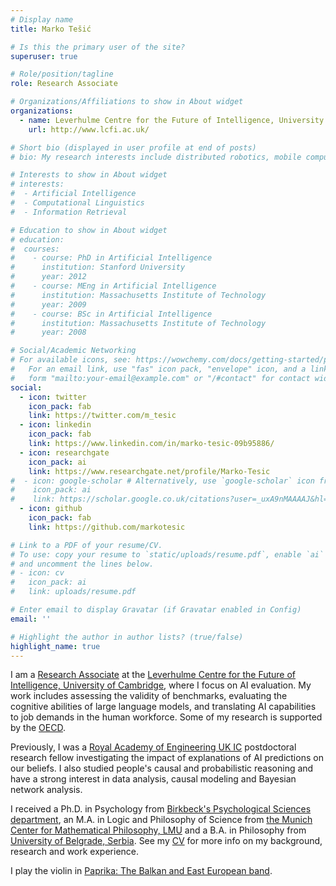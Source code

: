 ```yaml
---
# Display name
title: Marko Tešić

# Is this the primary user of the site?
superuser: true

# Role/position/tagline
role: Research Associate

# Organizations/Affiliations to show in About widget
organizations:
  - name: Leverhulme Centre for the Future of Intelligence, University of Cambridge
    url: http://www.lcfi.ac.uk/

# Short bio (displayed in user profile at end of posts)
# bio: My research interests include distributed robotics, mobile computing and programmable matter.

# Interests to show in About widget
# interests:
#  - Artificial Intelligence
#  - Computational Linguistics
#  - Information Retrieval

# Education to show in About widget
# education:
#  courses:
#    - course: PhD in Artificial Intelligence
#      institution: Stanford University
#      year: 2012
#    - course: MEng in Artificial Intelligence
#      institution: Massachusetts Institute of Technology
#      year: 2009
#    - course: BSc in Artificial Intelligence
#      institution: Massachusetts Institute of Technology
#      year: 2008

# Social/Academic Networking
# For available icons, see: https://wowchemy.com/docs/getting-started/page-builder/#icons
#   For an email link, use "fas" icon pack, "envelope" icon, and a link in the
#   form "mailto:your-email@example.com" or "/#contact" for contact widget.
social:
  - icon: twitter
    icon_pack: fab
    link: https://twitter.com/m_tesic
  - icon: linkedin
    icon_pack: fab
    link: https://www.linkedin.com/in/marko-tesic-09b95886/
  - icon: researchgate
    icon_pack: ai
    link: https://www.researchgate.net/profile/Marko-Tesic
#  - icon: google-scholar # Alternatively, use `google-scholar` icon from `ai` icon pack
#    icon_pack: ai
#    link: https://scholar.google.co.uk/citations?user=_uxA9nMAAAAJ&hl=en&oi=ao
  - icon: github
    icon_pack: fab
    link: https://github.com/markotesic

# Link to a PDF of your resume/CV.
# To use: copy your resume to `static/uploads/resume.pdf`, enable `ai` icons in `params.toml`,
# and uncomment the lines below.
# - icon: cv
#   icon_pack: ai
#   link: uploads/resume.pdf

# Enter email to display Gravatar (if Gravatar enabled in Config)
email: ''

# Highlight the author in author lists? (true/false)
highlight_name: true
---
```


I am a [Research Associate](http://lcfi.ac.uk/people/marko-tesic/) at the [Leverhulme Centre for the Future of Intelligence, University of Cambridge](http://www.lcfi.ac.uk/), where I focus on AI evaluation. My work includes assessing the validity of benchmarks, evaluating the cognitive abilities of large language models, and translating AI capabilities to job demands in the human workforce. Some of my research is supported by the [OECD](https://www.oecd.org/en/about/projects/artificial-intelligence-and-future-of-skills.html).

Previously, I was a [Royal Academy of Engineering UK IC](https://raeng.org.uk/ukicpostdoc) postdoctoral research fellow investigating the impact of explanations of AI predictions on our beliefs. I also studied people's causal and probabilistic reasoning and have a strong interest in data analysis, causal modeling and Bayesian network analysis. 

I received a Ph.D. in Psychology from [Birkbeck's Psychological Sciences department](https://www.bbk.ac.uk/departments/psychology), an M.A. in Logic and Philosophy of Science from [the Munich Center for Mathematical Philosophy, LMU](https://www.mcmp.philosophie.uni-muenchen.de/index.html) and a B.A. in Philosophy from [University of Belgrade, Serbia](https://www.f.bg.ac.rs/en2). See my [CV](uploads/resume.pdf) for more info on my background, research and work experience.

I play the violin in [Paprika: The Balkan and East European band](https://www.paprikamusic.com).
